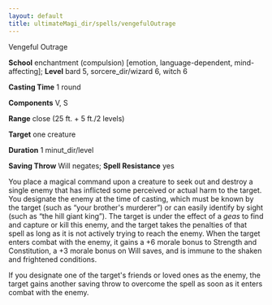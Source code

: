 ```yaml
---
layout: default
title: ultimateMagi_dir/spells/vengefulOutrage
---
```

Vengeful Outrage

**School** enchantment (compulsion) [emotion, language-dependent, mind-affecting]; **Level** bard 5, sorcere_dir/wizard 6, witch 6

**Casting Time** 1 round

**Components** V, S

**Range** close (25 ft. + 5 ft./2 levels)

**Target** one creature

**Duration** 1 minut_dir/level

**Saving Throw** Will negates; **Spell Resistance** yes

You place a magical command upon a creature to seek out and destroy a single enemy that has inflicted some perceived or actual harm to the target. You designate the enemy at the time of casting, which must be known by the target (such as “your brother's murderer”) or can easily identify by sight (such as “the hill giant king”). The target is under the effect of a _geas_ to find and capture or kill this enemy, and the target takes the penalties of that spell as long as it is not actively trying to reach the enemy. When the target enters combat with the enemy, it gains a +6 morale bonus to Strength and Constitution, a +3 morale bonus on Will saves, and is immune to the shaken and frightened conditions.

If you designate one of the target's friends or loved ones as the enemy, the target gains another saving throw to overcome the spell as soon as it enters combat with the enemy.

